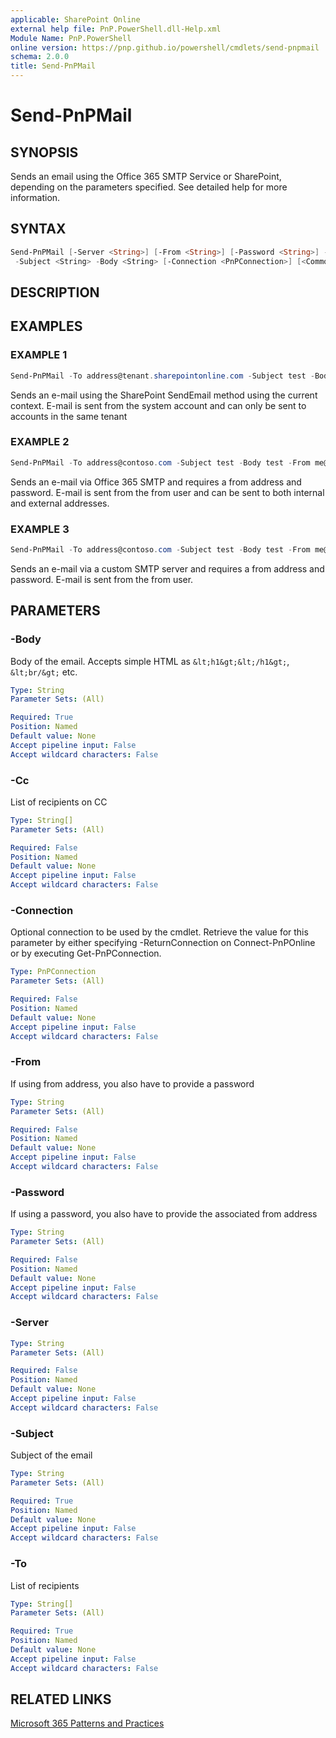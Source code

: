 ```yaml
---
applicable: SharePoint Online
external help file: PnP.PowerShell.dll-Help.xml
Module Name: PnP.PowerShell
online version: https://pnp.github.io/powershell/cmdlets/send-pnpmail
schema: 2.0.0
title: Send-PnPMail
---
```


# Send-PnPMail

## SYNOPSIS
Sends an email using the Office 365 SMTP Service or SharePoint, depending on the parameters specified. See detailed help for more information.

## SYNTAX

```powershell
Send-PnPMail [-Server <String>] [-From <String>] [-Password <String>] -To <String[]> [-Cc <String[]>]
 -Subject <String> -Body <String> [-Connection <PnPConnection>] [<CommonParameters>]
```

## DESCRIPTION

## EXAMPLES

### EXAMPLE 1
```powershell
Send-PnPMail -To address@tenant.sharepointonline.com -Subject test -Body test
```

Sends an e-mail using the SharePoint SendEmail method using the current context. E-mail is sent from the system account and can only be sent to accounts in the same tenant

### EXAMPLE 2
```powershell
Send-PnPMail -To address@contoso.com -Subject test -Body test -From me@tenant.onmicrosoft.com -Password xyz
```

Sends an e-mail via Office 365 SMTP and requires a from address and password. E-mail is sent from the from user and can be sent to both internal and external addresses.

### EXAMPLE 3
```powershell
Send-PnPMail -To address@contoso.com -Subject test -Body test -From me@server.net -Password xyz -Server yoursmtp.server.net
```

Sends an e-mail via a custom SMTP server and requires a from address and password. E-mail is sent from the from user.

## PARAMETERS

### -Body
Body of the email. Accepts simple HTML as `&lt;h1&gt;&lt;/h1&gt;`, `&lt;br/&gt;` etc.

```yaml
Type: String
Parameter Sets: (All)

Required: True
Position: Named
Default value: None
Accept pipeline input: False
Accept wildcard characters: False
```

### -Cc
List of recipients on CC

```yaml
Type: String[]
Parameter Sets: (All)

Required: False
Position: Named
Default value: None
Accept pipeline input: False
Accept wildcard characters: False
```

### -Connection
Optional connection to be used by the cmdlet. Retrieve the value for this parameter by either specifying -ReturnConnection on Connect-PnPOnline or by executing Get-PnPConnection.

```yaml
Type: PnPConnection
Parameter Sets: (All)

Required: False
Position: Named
Default value: None
Accept pipeline input: False
Accept wildcard characters: False
```

### -From
If using from address, you also have to provide a password

```yaml
Type: String
Parameter Sets: (All)

Required: False
Position: Named
Default value: None
Accept pipeline input: False
Accept wildcard characters: False
```

### -Password
If using a password, you also have to provide the associated from address

```yaml
Type: String
Parameter Sets: (All)

Required: False
Position: Named
Default value: None
Accept pipeline input: False
Accept wildcard characters: False
```

### -Server

```yaml
Type: String
Parameter Sets: (All)

Required: False
Position: Named
Default value: None
Accept pipeline input: False
Accept wildcard characters: False
```

### -Subject
Subject of the email

```yaml
Type: String
Parameter Sets: (All)

Required: True
Position: Named
Default value: None
Accept pipeline input: False
Accept wildcard characters: False
```

### -To
List of recipients

```yaml
Type: String[]
Parameter Sets: (All)

Required: True
Position: Named
Default value: None
Accept pipeline input: False
Accept wildcard characters: False
```



## RELATED LINKS

[Microsoft 365 Patterns and Practices](https://aka.ms/m365pnp)